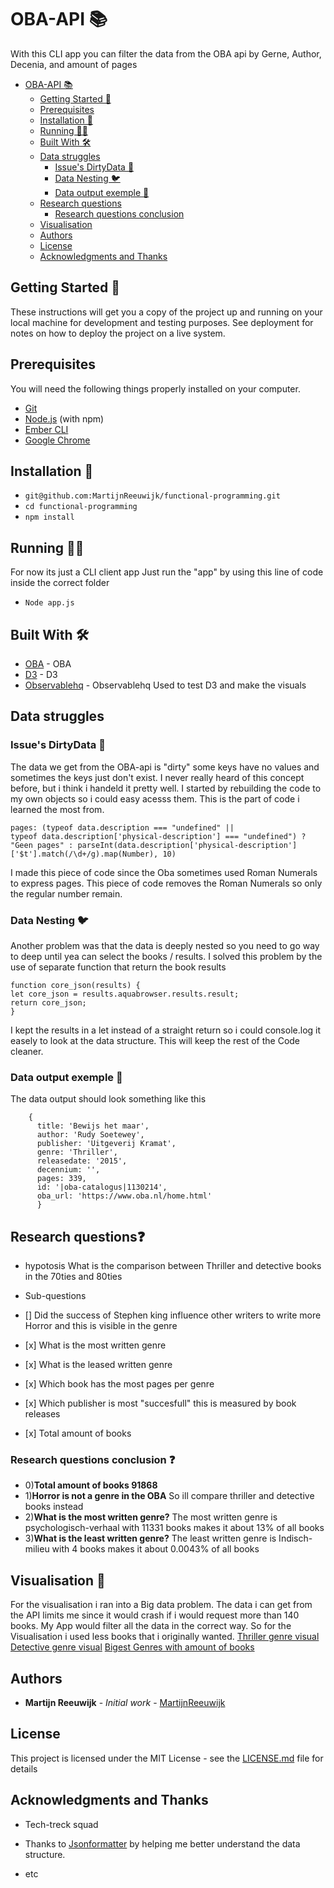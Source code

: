 # OBA-API 📚

With this CLI app you can filter the data from the OBA api by Gerne, Author, Decenia, and amount of pages

-   [OBA-API 📚](#oba-api---)
    -   [Getting Started 🏁](#getting-started---)
    -   [Prerequisites](#prerequisites)
    -   [Installation 💾](#installation---)
    -   [Running 🏃‍♂️](#running------)
    -   [Built With 🛠️](#built-with----)
    -   [Data struggles](#data-struggles)
        -   [Issue's DirtyData 🛁](#issue-s-dirtydata---)
        -   [Data Nesting 🐦](#data-nesting---)
        -   [Data output exemple 📝](#data-output-exemple---)
    -   [Research questions](#research-questions)
        -   [Research questions conclusion](#research-questions-conclusion)
    -   [Visualisation](#visualisation)
    -   [Authors](#authors)
    -   [License](#license)
    -   [Acknowledgments and Thanks](#acknowledgments-and-thanks)

## Getting Started 🏁

These instructions will get you a copy of the project up and running on your local machine for development and testing purposes. See deployment for notes on how to deploy the project on a live system.

## Prerequisites

You will need the following things properly installed on your computer.

-   [Git](https://git-scm.com/)
-   [Node.js](https://nodejs.org/) (with npm)
-   [Ember CLI](https://ember-cli.com/)
-   [Google Chrome](https://google.com/chrome/)

## Installation 💾

-   `git@github.com:MartijnReeuwijk/functional-programming.git`
-   `cd functional-programming`
-   `npm install`

## Running 🏃‍♂️

For now its just a CLI client app
Just run the "app" by using this line of code inside the correct folder

-   `Node app.js`

## Built With 🛠️

-   [OBA](https://www.oba.nl/) - OBA
-   [D3](https://d3js.org/) - D3
-   [Observablehq](https://beta.observablehq.com) - Observablehq Used to test D3 and make the visuals

## Data struggles

### Issue's DirtyData 🛁

The data we get from the OBA-api is "dirty" some keys have no values and sometimes the keys just don't exist.
I never really heard of this concept before, but i think i handeld it pretty well.
I started by rebuilding the code to my own objects so i could easy acesss them.
This is the part of code i learned the most from.

```
pages: (typeof data.description === "undefined" ||
typeof data.description['physical-description'] === "undefined") ?
"Geen pages" : parseInt(data.description['physical-description']['$t'].match(/\d+/g).map(Number), 10)
```

I made this piece of code since the Oba sometimes used Roman Numerals to express pages. This piece of code removes the Roman Numerals so only the regular number remain.

### Data Nesting 🐦

Another problem was that the data is deeply nested so you need to go way to deep until yea can select the books / results.
I solved this problem by the use of separate function that return the book results
```
function core_json(results) {
let core_json = results.aquabrowser.results.result;
return core_json;
}
```

I kept the results in a let instead of a straight return so i could console.log it easely to look at the data structure.
This will keep the rest of the Code cleaner.

### Data output exemple 📝

The data output should look something like this
```
    {
      title: 'Bewijs het maar',
      author: 'Rudy Soetewey',
      publisher: 'Uitgeverij Kramat',
      genre: 'Thriller',
      releasedate: '2015',
      decennium: '',
      pages: 339,
      id: '|oba-catalogus|1130214',
      oba_url: 'https://www.oba.nl/home.html'
      }
```

## Research questions❓

-   hypotosis
    What is the comparison between Thriller and detective books in the 70ties and 80ties

-   Sub-questions
-    \[] Did the success of Stephen king influence other writers to write more Horror and this is visible in the genre
-    \[x] What is the most written genre
-    \[x] What is the leased written genre
-    \[x] Which book has the most pages per genre
-    \[x] Which publisher is most "succesfull" this is measured by book releases
-    \[x] Total amount of books


### Research questions conclusion ❓

-   0)**Total amount of books 91868**
-   1)**Horror is not a genre in the OBA**
      So ill compare thriller and detective books instead
-   2)**What is the most written genre?**
    The most written genre is psychologisch-verhaal with 11331 books makes it about 13% of all books
-   3)**What is the least written genre?**
    The least written genre is Indisch-milieu with 4 books makes it about 0.0043% of all books

## Visualisation 👀

For the visualisation i ran into a Big data problem. The data i can get from the API limits me since it would crash if i would request more than 140 books. My App would filter all the data in the correct way. So for the Visualisation i used less books that i originally wanted.
[Thriller genre visual](https://beta.observablehq.com/@martijnreeuwijk/chart-that-shows-the-amount-of-pages-used-in-the-triller-gern)
[Detective genre visual](https://beta.observablehq.com/@martijnreeuwijk/chart-that-shows-the-amount-of-pages-used-in-the-detective-ge)
[Bigest Genres with amount of books](https://beta.observablehq.com/@martijnreeuwijk/gerne-pie-charts)
[](<>)

## Authors

-   **Martijn Reeuwijk** - _Initial work_ - [MartijnReeuwijk](https://github.com/MartijnReeuwijk)

## License

This project is licensed under the MIT License - see the [LICENSE.md](LICENSE.md) file for details

## Acknowledgments and Thanks

-   Tech-treck squad
-   Thanks to [Jsonformatter](https://jsonformatter.curiousconcept.com/) by helping me better understand the data structure.

-   etc
